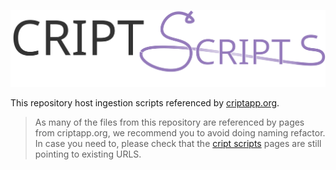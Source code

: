 [![CRIPT Scripts logo](./assets/images/criptscripts-logo.svg)](http://www.criptapp.org/resources/scripts/)

This repository host ingestion scripts referenced by [criptapp.org](http://www.criptapp.org/resources/scripts/).


> As many of the files from this repository are referenced by pages from criptapp.org, we recommend you to avoid
doing naming refactor. In case you need to, please check that the [cript scripts](http://www.criptapp.org/resources/scripts/) pages are still pointing to existing URLS.
